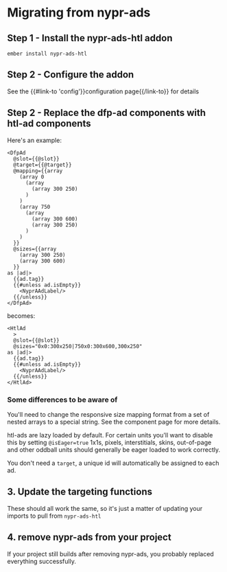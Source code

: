 # Migrating from nypr-ads

## Step 1 - Install the nypr-ads-htl addon

```
ember install nypr-ads-htl
```

## Step 2 - Configure the addon

See the {{#link-to 'config'}}configuration page{{/link-to}} for details


## Step 2 - Replace the dfp-ad components with htl-ad components

Here's an example:

```
<DfpAd
  @slot={{@slot}}
  @target={{@target}}
  @mapping={{array
    (array 0
      (array
        (array 300 250)
      )
    )
    (array 750
      (array
        (array 300 600)
        (array 300 250)
      )
    )
  }}
  @sizes={{array
    (array 300 250)
    (array 300 600)
  }}
as |ad|>
  {{ad.tag}}
  {{#unless ad.isEmpty}}
    <NyprAAdLabel/>
  {{/unless}}
</DfpAd>
```

becomes:

```
<HtlAd 
  >
  @slot={{@slot}}
  @sizes="0x0:300x250|750x0:300x600,300x250"
as |ad|>
  {{ad.tag}}
  {{#unless ad.isEmpty}}
    <NyprAAdLabel/>
  {{/unless}}
</HtlAd>
```
### Some differences to be aware of

You'll need to change the responsive size mapping format from a set of nested arrays to a special string. See the component page for more details.

htl-ads are lazy loaded by default. For certain units you'll want to disable this by setting `@isEager=true`  1x1s, pixels, interstitials, skins, out-of-page and other oddball units should generally be eager loaded to work correctly.

You don't need a `target`, a unique id will automatically be assigned to each ad.

## 3. Update the targeting functions

These should all work the same, so it's just a matter of updating your imports to pull from `nypr-ads-htl`

## 4. remove nypr-ads from your project

If your project still builds after removing nypr-ads, you probably replaced everything successfully.
